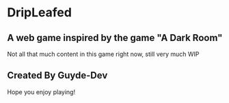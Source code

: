 # DripLeafed
## A web game inspired by the game "A Dark Room"
Not all that much content in this game right now, still very much WIP
## Created By Guyde-Dev
Hope you enjoy playing!
